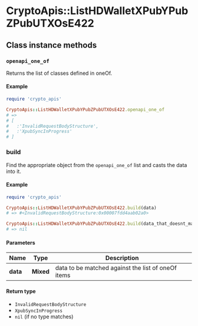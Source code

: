 # CryptoApis::ListHDWalletXPubYPubZPubUTXOsE422

## Class instance methods

### `openapi_one_of`

Returns the list of classes defined in oneOf.

#### Example

```ruby
require 'crypto_apis'

CryptoApis::ListHDWalletXPubYPubZPubUTXOsE422.openapi_one_of
# =>
# [
#   :'InvalidRequestBodyStructure',
#   :'XpubSyncInProgress'
# ]
```

### build

Find the appropriate object from the `openapi_one_of` list and casts the data into it.

#### Example

```ruby
require 'crypto_apis'

CryptoApis::ListHDWalletXPubYPubZPubUTXOsE422.build(data)
# => #<InvalidRequestBodyStructure:0x00007fdd4aab02a0>

CryptoApis::ListHDWalletXPubYPubZPubUTXOsE422.build(data_that_doesnt_match)
# => nil
```

#### Parameters

| Name | Type | Description |
| ---- | ---- | ----------- |
| **data** | **Mixed** | data to be matched against the list of oneOf items |

#### Return type

- `InvalidRequestBodyStructure`
- `XpubSyncInProgress`
- `nil` (if no type matches)

